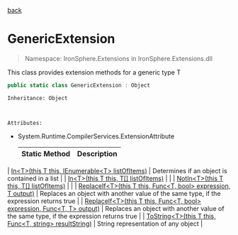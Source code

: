 ﻿[back](/IronSphere.Extensions/types)

# GenericExtension

> Namespace: IronSphere.Extensions in  IronSphere.Extensions.dll

This class provides extension methods for a generic type T

```csharp
public static class GenericExtension : Object
```
    Inheritance: Object


    
    Attributes:
        
* System.Runtime.CompilerServices.ExtensionAttribute




    | Static Method | Description |
    | --- | --- |
| [In&lt;T&gt;(this T this, IEnumerable&lt;T&gt; listOfItems)](GenericExtension_In-T-(T,IEnumerable-T-)) | Determines if an object is contained in a list |
| [In&lt;T&gt;(this T this, T[] listOfItems)](GenericExtension_In-T-(T,T[])) |  |
| [NotIn&lt;T&gt;(this T this, T[] listOfItems)](GenericExtension_NotIn-T-(T,T[])) |  |
| [ReplaceIf&lt;T&gt;(this T this, Func&lt;T, bool&gt; expression, T output)](GenericExtension_ReplaceIf-T-(T,Func-T,Boolean-,T)) | Replaces an object with another value of the same type, if the expression returns true |
| [ReplaceIf&lt;T&gt;(this T this, Func&lt;T, bool&gt; expression, Func&lt;T, T&gt; output)](GenericExtension_ReplaceIf-T-(T,Func-T,Boolean-,Func-T,T-)) | Replaces an object with another value of the same type, if the expression returns true |
| [ToString&lt;T&gt;(this T this, Func&lt;T, string&gt; resultString)](GenericExtension_ToString-T-(T,Func-T,String-)) | String representation of any object |
